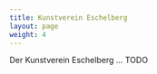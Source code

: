 ```yaml
---
title: Kunstverein Eschelberg
layout: page
weight: 4
---
```


Der Kunstverein Eschelberg ... TODO


